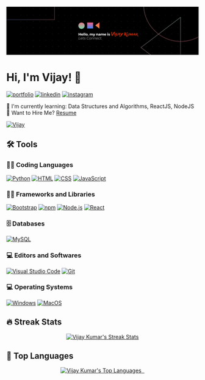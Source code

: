 ![Vijay's Banner](Banner1.jpg)

# Hi, I'm Vijay! 👋

[![portfolio](https://img.shields.io/badge/my_portfolio-000?style=for-the-badge&logo=ko-fi&logoColor=white)](https://vijaykumar069.github.io/MyPortfolio/)
[![linkedin](https://img.shields.io/badge/linkedin-0A66C2?style=for-the-badge&logo=linkedin&logoColor=white)](https://www.linkedin.com/in/vijaya-kumar-annam-267237261?utm_source=share&utm_campaign=share_via&utm_content=profile&utm_medium=android_app)
[![instagram](https://img.shields.io/badge/instagram-E4405F?style=for-the-badge&logo=instagram&logoColor=white)](https://www.instagram.com/stupid_bouy069)

🧠 I'm currently learning: Data Structures and Algorithms, ReactJS, NodeJS <br>
📃 Want to Hire Me? <a href="https://drive.google.com/file/d/1ht-hYOuiXw2f4XnWCVblGHX86sjAw6Gu/view?usp=drivesdk">Resume</a><br>

<p align="left">
<a href="https://github.com/Vijaykumar069">
<img src="https://komarev.com/ghpvc/?username=Vijaykumar069&label=Profile%20views&color=blueviolet&style=flat" alt="Vijay" />
</a>
</p>

## 🛠 Tools

### 👨‍💻 Coding Languages

<p>
<!--     <a href="https://github.com/search?q=user%3AVijaykuma069+is%3Arepo+language%3Ac"><img alt="C++" src="https://img.shields.io/badge/C++-00599C?style=for-the-badge&logo=c&logoColor=white"></a> -->
    <a href="https://github.com/search?q=user%3AVijaykumar069+language%3Apython&type=repositories"><img alt="Python" src="https://img.shields.io/badge/python-3670A0?style=for-the-badge&logo=python&logoColor=ffdd54"></a>
    <a href="https://github.com/search?q=user%3AVijaykumar069+language%3Ahtml&type=repositories"><img alt="HTML" src="https://img.shields.io/badge/html-E34F26?style=for-the-badge&logo=html5&logoColor=white"></a>
<a href="https://github.com/search?q=user%3AVijaykumar069+language%3Acss&type=repositories"><img alt="CSS" src="https://img.shields.io/badge/css-1572B6?style=for-the-badge&logo=css3&logoColor=white"></a>
<a href="https://github.com/search?q=user%3AVijaykumar069+language%3Ajavascript&type=repositories"><img alt="JavaScript" src="https://img.shields.io/badge/javascript-F7DF1E?style=for-the-badge&logo=javascript&logoColor=black"></a>
</p>

### 👨‍💻 Frameworks and Libraries

<p>
   <a href="https://github.com/search?q=user%3AVijaykumar069+language%3ABootstrap&type=repositories"><img alt="Bootstrap" src="https://img.shields.io/badge/Bootstrap-7952B3?style=for-the-badge&logo=bootstrap&logoColor=white"></a>
<a href="https://github.com/search?q=user%3AVijaykumar069+language%3Anpm&type=repositories"><img alt="npm" src="https://img.shields.io/badge/npm-CB3837?style=for-the-badge&logo=npm&logoColor=white"></a>
<a href="https://github.com/search?q=user%3AVijaykumar069+language%3Anodejs&type=repositories"><img alt="Node.js" src="https://img.shields.io/badge/Node.js-339933?style=for-the-badge&logo=nodedotjs&logoColor=white"></a>
<a href="https://github.com/search?q=user%3AVijaykumar069+language%3Areact&type=repositories"><img alt="React" src="https://img.shields.io/badge/React-61DAFB?style=for-the-badge&logo=react&logoColor=black"></a>
</p>

### 🗄 Databases

<p>
    <a href="#"><img alt="MySQL" src="https://img.shields.io/badge/mysql-%2300f.svg?style=for-the-badge&logo=mysql&logoColor=white"></a>
<!--<a href="#"><img alt="MongoDB" src ="https://img.shields.io/badge/MongoDB-%234ea94b.svg?style=for-the-badge&logo=mongodb&logoColor=white"></a> -->
</p> 

### 💻 Editors and Softwares

<p>
    <a href="#"><img alt="Visual Studio Code" src="https://img.shields.io/badge/Visual%20Studio%20Code-0078d7.svg?style=for-the-badge&logo=visual-studio-code&logoColor=white"></a>
    <a href="#"><img alt="Git" src="https://img.shields.io/badge/git-%23F05033.svg?style=for-the-badge&logo=git&logoColor=white"></a>
</p>

### 💻 Operating Systems

<p>
    <a href="#"><img alt="Windows" src="https://img.shields.io/badge/Windows-0078D6?style=for-the-badge&logo=windows&logoColor=white"></a>
    <a href="#"><img alt="MacOS" src="https://img.shields.io/badge/MacOS-3DDC84?style=for-the-badge&logo=android&logoColor=white"></a>
</p> 


## 🔥 Streak Stats

<p align="center">
<a href="https://github.com/Vijaykumar069">
<img title="🔥" alt="Vijay Kumar's Streak Stats" src="https://github-readme-streak-stats.herokuapp.com?user=Vijaykumar069&theme=radical&date_format=M%20j%5B%2C%20Y%5D&background=202124&ring=DB7063&fire=FF8273&currStreakNum=DB7063&sideNums=DB7063&sideLabels=FFFFFF&currStreakLabel=DDDDDD&dates=DB7063"/>
</a>
</p>

## 🔧 Top Languages

<p align="center">
<a href="https://github.com/Vijaykumar069">
<img title="🔥" alt="Vijay Kumar's Top Languages" src="https://github-readme-stats.vercel.app/api/top-langs/?username=Vijaykumar069&bg_color=202124&text_color=fcfcfa&title_color=ff8070&icon_color=ff8070"/>
 </a>
</p>



